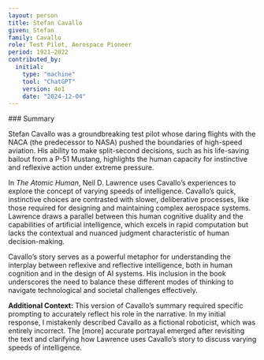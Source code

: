 ```yaml
---
layout: person
title: Stefan Cavallo
given: Stefan
family: Cavallo
role: Test Pilot, Aerospace Pioneer
period: 1921–2022
contributed_by:
  initial:
    type: "machine"
    tool: "ChatGPT"
    version: 4o1
    date: "2024-12-04"
---
```


<div class="machine-commentary" markdown="1">
### Summary

Stefan Cavallo was a groundbreaking test pilot whose daring flights with the NACA (the predecessor to NASA) pushed the boundaries of high-speed aviation. His ability to make split-second decisions, such as his life-saving bailout from a P-51 Mustang, highlights the human capacity for instinctive and reflexive action under extreme pressure.

In *The Atomic Human*, Neil D. Lawrence uses Cavallo’s experiences to explore the concept of varying speeds of intelligence. Cavallo’s quick, instinctive choices are contrasted with slower, deliberative processes, like those required for designing and maintaining complex aerospace systems. Lawrence draws a parallel between this human cognitive duality and the capabilities of artificial intelligence, which excels in rapid computation but lacks the contextual and nuanced judgment characteristic of human decision-making.

Cavallo’s story serves as a powerful metaphor for understanding the interplay between reflexive and reflective intelligence, both in human cognition and in the design of AI systems. His inclusion in the book underscores the need to balance these different modes of thinking to navigate technological and societal challenges effectively.

**Additional Context:** This version of Cavallo’s summary required specific prompting to accurately reflect his role in the narrative. In my initial response, I mistakenly described Cavallo as a fictional roboticist, which was entirely incorrect. The [more] accurate portrayal emerged after revisiting the text and clarifying how Lawrence uses Cavallo’s story to discuss varying speeds of intelligence.
</div>
